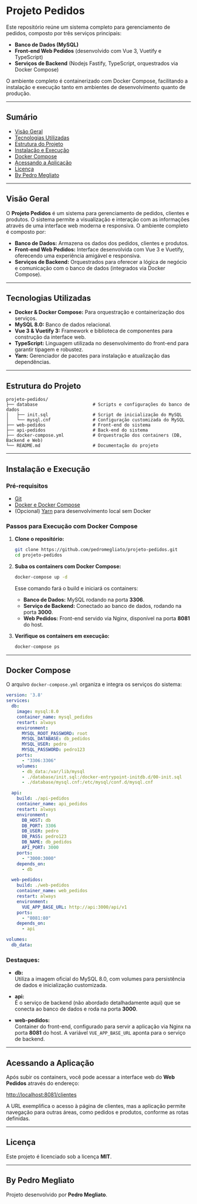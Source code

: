 # Projeto Pedidos

Este repositório reúne um sistema completo para gerenciamento de pedidos, composto por três serviços principais:  
- **Banco de Dados (MySQL)**
- **Front-end Web Pedidos** (desenvolvido com Vue 3, Vuetify e TypeScript)
- **Serviços de Backend** (Nodejs Fastify, TypeScript, orquestrados via Docker Compose)

O ambiente completo é containerizado com Docker Compose, facilitando a instalação e execução tanto em ambientes de desenvolvimento quanto de produção.

---

## Sumário

- [Visão Geral](#visão-geral)
- [Tecnologias Utilizadas](#tecnologias-utilizadas)
- [Estrutura do Projeto](#estrutura-do-projeto)
- [Instalação e Execução](#instalação-e-execução)
- [Docker Compose](#docker-compose)
- [Acessando a Aplicação](#acessando-a-aplicação)
- [Licença](#licença)
- [By Pedro Megliato](#by-pedro-megliato)

---

## Visão Geral

O **Projeto Pedidos** é um sistema para gerenciamento de pedidos, clientes e produtos. O sistema permite a visualização e interação com as informações através de uma interface web moderna e responsiva. O ambiente completo é composto por:

- **Banco de Dados:** Armazena os dados dos pedidos, clientes e produtos.
- **Front-end Web Pedidos:** Interface desenvolvida com Vue 3 e Vuetify, oferecendo uma experiência amigável e responsiva.
- **Serviços de Backend:** Orquestrados para oferecer a lógica de negócio e comunicação com o banco de dados (integrados via Docker Compose).

---

## Tecnologias Utilizadas

- **Docker & Docker Compose:** Para orquestração e containerização dos serviços.
- **MySQL 8.0:** Banco de dados relacional.
- **Vue 3 & Vuetify 3:** Framework e biblioteca de componentes para construção da interface web.
- **TypeScript:** Linguagem utilizada no desenvolvimento do front-end para garantir tipagem e robustez.
- **Yarn:** Gerenciador de pacotes para instalação e atualização das dependências.

---

## Estrutura do Projeto

```
projeto-pedidos/
├── database                     # Scripts e configurações do banco de dados
│   ├── init.sql                 # Script de inicialização do MySQL
│   └── mysql.cnf                # Configuração customizada do MySQL
├── web-pedidos                  # Front-end do sistema
├── api-pedidos                  # Back-end do sistema
├── docker-compose.yml           # Orquestração dos containers (DB, Backend e Web)
└── README.md                    # Documentação do projeto
```

---

## Instalação e Execução

### Pré-requisitos

- [Git](https://git-scm.com/)
- [Docker e Docker Compose](https://docs.docker.com/compose/install/)
- (Opcional) [Yarn](https://yarnpkg.com/) para desenvolvimento local sem Docker

### Passos para Execução com Docker Compose

1. **Clone o repositório:**

   ```bash
   git clone https://github.com/pedromegliato/projeto-pedidos.git
   cd projeto-pedidos
   ```

2. **Suba os containers com Docker Compose:**

   ```bash
   docker-compose up -d
   ```

   Esse comando fará o build e iniciará os containers:
   - **Banco de Dados:** MySQL rodando na porta **3306**.
   - **Serviço de Backend:** Conectado ao banco de dados, rodando na porta **3000**.
   - **Web Pedidos:** Front-end servido via Nginx, disponível na porta **8081** do host.

3. **Verifique os containers em execução:**

   ```bash
   docker-compose ps
   ```

---

## Docker Compose

O arquivo `docker-compose.yml` organiza e integra os serviços do sistema:

```yaml
version: '3.8'
services:
  db:
    image: mysql:8.0
    container_name: mysql_pedidos
    restart: always
    environment:
      MYSQL_ROOT_PASSWORD: root
      MYSQL_DATABASE: db_pedidos
      MYSQL_USER: pedro
      MYSQL_PASSWORD: pedro123
    ports:
      - "3306:3306"
    volumes:
      - db_data:/var/lib/mysql
      - ./database/init.sql:/docker-entrypoint-initdb.d/00-init.sql
      - ./database/mysql.cnf:/etc/mysql/conf.d/mysql.cnf

  api:
    build: ./api-pedidos
    container_name: api_pedidos
    restart: always
    environment:
      DB_HOST: db
      DB_PORT: 3306
      DB_USER: pedro
      DB_PASS: pedro123
      DB_NAME: db_pedidos
      API_PORT: 3000
    ports:
      - "3000:3000"
    depends_on:
      - db

  web-pedidos:
    build: ./web-pedidos
    container_name: web_pedidos
    restart: always
    environment:
      VUE_APP_BASE_URL: http://api:3000/api/v1
    ports:
      - "8081:80"
    depends_on:
      - api

volumes:
  db_data:
```

### Destaques:

- **db:**  
  Utiliza a imagem oficial do MySQL 8.0, com volumes para persistência de dados e inicialização customizada.

- **api:**  
  É o serviço de backend (não abordado detalhadamente aqui) que se conecta ao banco de dados e roda na porta **3000**.

- **web-pedidos:**  
  Container do front-end, configurado para servir a aplicação via Nginx na porta **8081** do host. A variável `VUE_APP_BASE_URL` aponta para o serviço de backend.

---

## Acessando a Aplicação

Após subir os containers, você pode acessar a interface web do **Web Pedidos** através do endereço:

[http://localhost:8081/clientes](http://localhost:8081/clientes)

A URL exemplifica o acesso à página de clientes, mas a aplicação permite navegação para outras áreas, como pedidos e produtos, conforme as rotas definidas.

---

## Licença

Este projeto é licenciado sob a licença **MIT**.

---

## By Pedro Megliato

Projeto desenvolvido por **Pedro Megliato**.  
